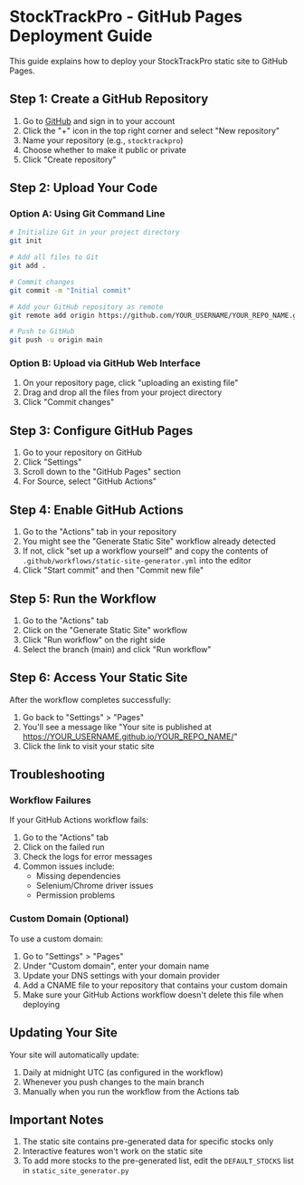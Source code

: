 # StockTrackPro - GitHub Pages Deployment Guide

This guide explains how to deploy your StockTrackPro static site to GitHub Pages.

## Step 1: Create a GitHub Repository

1. Go to [GitHub](https://github.com/) and sign in to your account
2. Click the "+" icon in the top right corner and select "New repository"
3. Name your repository (e.g., `stocktrackpro`)
4. Choose whether to make it public or private
5. Click "Create repository"

## Step 2: Upload Your Code

### Option A: Using Git Command Line

```bash
# Initialize Git in your project directory
git init

# Add all files to Git
git add .

# Commit changes
git commit -m "Initial commit"

# Add your GitHub repository as remote
git remote add origin https://github.com/YOUR_USERNAME/YOUR_REPO_NAME.git

# Push to GitHub
git push -u origin main
```

### Option B: Upload via GitHub Web Interface

1. On your repository page, click "uploading an existing file"
2. Drag and drop all the files from your project directory
3. Click "Commit changes"

## Step 3: Configure GitHub Pages

1. Go to your repository on GitHub
2. Click "Settings"
3. Scroll down to the "GitHub Pages" section
4. For Source, select "GitHub Actions"

## Step 4: Enable GitHub Actions

1. Go to the "Actions" tab in your repository
2. You might see the "Generate Static Site" workflow already detected
3. If not, click "set up a workflow yourself" and copy the contents of `.github/workflows/static-site-generator.yml` into the editor
4. Click "Start commit" and then "Commit new file"

## Step 5: Run the Workflow

1. Go to the "Actions" tab
2. Click on the "Generate Static Site" workflow
3. Click "Run workflow" on the right side
4. Select the branch (main) and click "Run workflow"

## Step 6: Access Your Static Site

After the workflow completes successfully:

1. Go back to "Settings" > "Pages"
2. You'll see a message like "Your site is published at https://YOUR_USERNAME.github.io/YOUR_REPO_NAME/"
3. Click the link to visit your static site

## Troubleshooting

### Workflow Failures

If your GitHub Actions workflow fails:

1. Go to the "Actions" tab
2. Click on the failed run
3. Check the logs for error messages
4. Common issues include:
   - Missing dependencies
   - Selenium/Chrome driver issues
   - Permission problems

### Custom Domain (Optional)

To use a custom domain:

1. Go to "Settings" > "Pages"
2. Under "Custom domain", enter your domain name
3. Update your DNS settings with your domain provider
4. Add a CNAME file to your repository that contains your custom domain
5. Make sure your GitHub Actions workflow doesn't delete this file when deploying

## Updating Your Site

Your site will automatically update:

1. Daily at midnight UTC (as configured in the workflow)
2. Whenever you push changes to the main branch
3. Manually when you run the workflow from the Actions tab

## Important Notes

1. The static site contains pre-generated data for specific stocks only
2. Interactive features won't work on the static site
3. To add more stocks to the pre-generated list, edit the `DEFAULT_STOCKS` list in `static_site_generator.py`